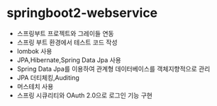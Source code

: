 # springboot2-webservice

* 스프링부트 프로젝트와 그레이들 연동
* 스프링 부트 환경에서 테스트 코드 작성
* lombok 사용
* JPA,Hibernate,Spring Data Jpa 사용
* Spring Data Jpa를 이용하여 관계형 데이터베이스를 객체지향적으로 관리
* JPA 더티체킹,Auditing
* 머스테치 사용
* 스프링 시큐리티와 OAuth 2.0으로 로그인 기능 구현